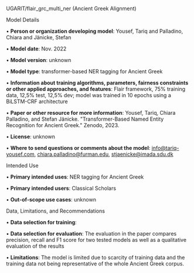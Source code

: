UGARIT/flair_grc_multi_ner (Ancient Greek Alignment)

Model Details

• **Person or organization developing model**: Yousef, Tariq and
Palladino, Chiara and Jänicke, Stefan

• **Model date**: Nov. 2022

• **Model version**: unknown

• **Model type**: transformer-based NER tagging for Ancient Greek

• **Information about training algorithms, parameters, fairness
constraints or other applied approaches, and features**: Flair framework, 75% training data, 12,5%
test, 12,5% dev; model was trained in 10 epochs using a BiLSTM-CRF architecture

• **Paper or other resource for more information**: Yousef, Tariq,
Chiara Palladino, and Stefan Jänicke. "Transformer-Based Named Entity
Recognition for Ancient Greek." Zenodo, 2023.

• **License**: unknown

• **Where to send questions or comments about the model**:
[info@tariq-yousef.com](mailto:info@tariq-yousef.com), [chiara.palladino@furman.edu](mailto:chiara.palladino@furman.edu), [stjaenicke@imada.sdu.dk](mailto:stjaenicke@imada.sdu.dk)

Intended Use

• **Primary intended uses**: NER tagging for Ancient Greek

• **Primary intended users**: Classical Scholars

• **Out-of-scope use cases**: unknown

Data, Limitations, and Recommendations

• **Data selection for training**:

• **Data selection for evaluation**: The evaluation in the paper
compares precision, recall and F1 score for two tested models as well as
a qualitative evaluation of the results

• **Limitations**: The model is limited due to scarcity of training data
and the training data not being representative of the whole Ancient
Greek corpus.
